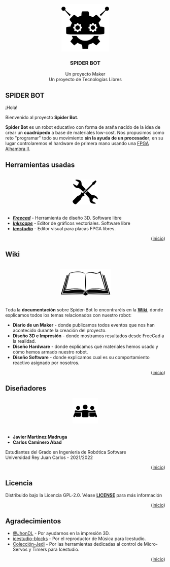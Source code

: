 <div id="top"></div>

<!-- Inicio -->
<br />
<div align="center">
  <a href="https://github.com/jmrtzma/Mecatronica-proyecto">
    <img src="/wiki/README/robot.png" alt="Logo" width="150" height="150">
  </a>

  <h3 align="center">SPIDER BOT</h3>

  <p align="center">
    Un proyecto Maker<br>
    Un proyecto de Tecnologías Libres
  </p>
</div>

## SPIDER BOT
¡Hola!

Bienvenido al proyecto **Spider Bot**.

**Spider Bot** es un robot educativo con forma de araña nacido de la idea de crear un **cuadrúpedo** a base de materiales low-cost. Nos propusimos como reto "programar" todo su movimiento **sin la ayuda de un procesador**, en su lugar controlaremos el hardware de primera mano usando una [FPGA Alhambra II](https://github.com/FPGAwars/Alhambra-II-FPGA).

## Herramientas usadas
<br />
<div align="center">
  <a href="https://github.com/jmrtzma/Mecatronica-proyecto">
    <img src="/wiki/README/herramientas.png" alt="Herrarmientas" width="80" height="78">
  </a>
</div>
<br />

* [**_Freecad_**](https://www.freecadweb.org/) - Herramienta de diseño 3D. Software libre
* [**_Inkscape_**](https://inkscape.org/es/) - Editor de gráficos vectoriales. Software libre
* [**_Icestudio_**](https://github.com/FPGAwars/icestudio) - Editor visual para placas FPGA libres.

<p align="right">(<a href="#top">inicio</a>)</p>

## Wiki

<br />
<div align="center">
  <a href="https://github.com/jmrtzma/Mecatronica-proyecto">
    <img src="/wiki/README/book.png" alt="Wiki" width="161" height="85">
  </a>
</div>
<br />

Toda la **documentación** sobre Spider-Bot lo encontraréis en la [**Wiki**](https://github.com/jmrtzma/Mecatronica-proyecto/wiki), donde explicamos todos los temas relacionados con nuestro robot:
- **Diario de un Maker** - donde publicamos todos eventos que nos han acontecido durante la creación del proyecto.
- **Diseño 3D e Impresión** - donde mostramos resultados desde FreeCad a la realidad.
- **Diseño Hardware** - donde explicamos qué materiales hemos usado y cómo hemos armado nuestro robot.
- **Diseño Software** - donde explicamos cual es su comportamiento reactivo asignado por nosotros.

<p align="right">(<a href="#top">inicio</a>)</p>

## Diseñadores
<div align="center">
  <a href="https://github.com/jmrtzma/Mecatronica-proyecto">
    <img src="/wiki/README/equipo.png" alt="equipo" width="80" height="80">
  </a>
</div>
<br />

* **Javier Martínez Madruga**  
* **Carlos Caminero Abad**

Estudiantes del Grado en Ingeniería de Robótica Software  
Universidad Rey Juan Carlos - 2021/2022

<p align="right">(<a href="#top">inicio</a>)</p>


## Licencia

Distribuido bajo la Licencia GPL-2.0. Véase [**LICENSE**](https://github.com/jmrtzma/Mecatronica-proyecto/blob/main/LICENSE) para más información

<p align="right">(<a href="#top">inicio</a>)</p>


## Agradecimientos

* [@JhonDL](https://github.com/JhonDL) - Por ayudarnos en la impresión 3D.
* [icestudio-blocks](https://github.com/FPGAwars/icestudio-blocks) - Por el reproductor de Música para Icestudio.
* [Colección-Jedi](https://github.com/FPGAwars/Collection-Jedi) - Por las herramientas dedicadas al control de Micro-Servos y Timers para Icestudio.

<p align="right">(<a href="#top">inicio</a>)</p>
